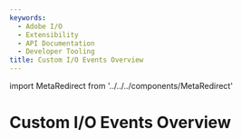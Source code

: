 ```yaml
---
keywords:
  - Adobe I/O
  - Extensibility
  - API Documentation
  - Developer Tooling
title: Custom I/O Events Overview
---
```


import MetaRedirect from '../../../components/MetaRedirect'

<MetaRedirect url="https://www.adobe.io/apis/experienceplatform/events/docs.html#!adobedocs/adobeio-events/master/using/custom_events.md" />

# Custom I/O Events Overview
